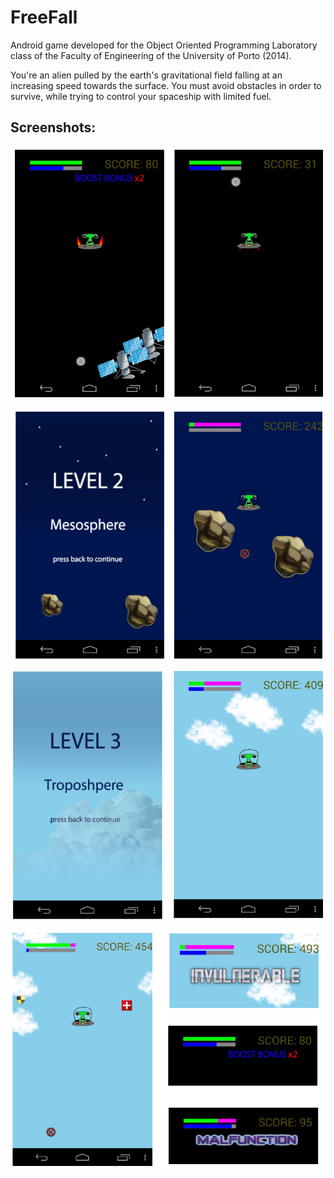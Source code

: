 # FreeFall

Android game developed for the Object Oriented Programming Laboratory class of the Faculty of Engineering of the University of Porto (2014).

You're an alien pulled by the earth's gravitational field falling at an increasing speed towards the surface. You must avoid obstacles in order to survive, while trying to control your spaceship with limited fuel.

## Screenshots:

![Alt text](/screenshots/lpoo1.png?raw=true "Level 1")

![Alt text](/screenshots/lpoo2.png?raw=true "Level 2")

![Alt text](/screenshots/lpoo3.png?raw=true "Level 3")

![Alt text](/screenshots/lpoo4.png?raw=true "Other functionalities")
